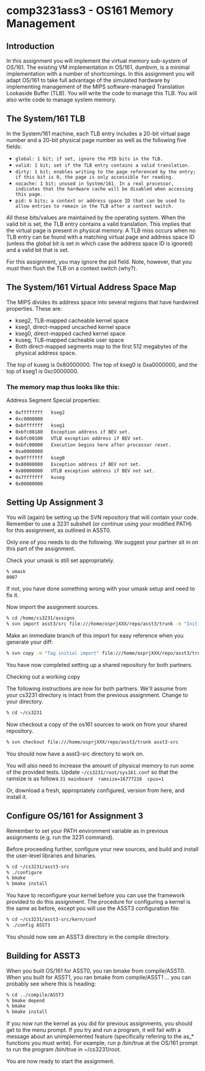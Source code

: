 
# comp3231ass3 - OS161 Memory Management

## Introduction

In this assignment you will implement the virtual memory sub-system of OS/161. The existing VM implementation in OS/161, dumbvm, is a minimal implementation with a number of shortcomings. In this assignment you will adapt OS/161 to take full advantage of the simulated hardware by implementing management of the MIPS software-managed Translation Lookaside Buffer (TLB). You will write the code to manage this TLB. You will also write code to manage system memory.


## The System/161 TLB

In the System/161 machine, each TLB entry includes a 20-bit virtual page number and a 20-bit physical page number as well as the following five fields:
- `global: 1 bit; if set, ignore the PID bits in the TLB.`
- `valid: 1 bit; set if the TLB entry contains a valid translation.`
- `dirty: 1 bit; enables writing to the page referenced by the entry; if this bit is 0, the page is only accessible for reading.`
- `nocache: 1 bit; unused in System/161. In a real processor, indicates that the hardware cache will be disabled when accessing this page.`
- `pid: 6 bits; a context or address space ID that can be used to allow entries to remain in the TLB after a context switch.`

All these bits/values are maintained by the operating system. When the valid bit is set, the TLB entry contains a valid translation. This implies that the virtual page is present in physical memory. A TLB miss occurs when no TLB entry can be found with a matching virtual page and address space ID (unless the global bit is set in which case the address space ID is ignored) and a valid bit that is set.


For this assignment, you may ignore the pid field. Note, however, that you must then flush the TLB on a context switch (why?).

## The System/161 Virtual Address Space Map

The MIPS divides its address space into several regions that have hardwired properties. These are:
- kseg2, TLB-mapped cacheable kernel space
- kseg1, direct-mapped uncached kernel space
- kseg0, direct-mapped cached kernel space
- kuseg, TLB-mapped cacheable user space
- Both direct-mapped segments map to the first 512 megabytes of the physical address space.

The top of kuseg is 0x80000000. The top of kseg0 is 0xa0000000, and the top of kseg1 is 0xc0000000.

### The memory map thus looks like this:
Address	Segment	Special properties:
- `0xffffffff	kseg2`
- `0xc0000000` 
- `0xbfffffff	kseg1`	 
- `0xbfc00180	Exception address if BEV set.`
- `0xbfc00100	UTLB exception address if BEV set.`
- `0xbfc00000	Execution begins here after processor reset.`
- `0xa0000000	 `
- `0x9fffffff	kseg0`	 
- `0x80000080	Exception address if BEV not set.`
- `0x80000000	UTLB exception address if BEV not set.`
- `0x7fffffff	kuseg`	 
- `0x00000000	 `

## Setting Up Assignment 3

You will (again) be setting up the SVN repository that will contain your code. Remember to use a 3231 subshell (or continue using your modified PATH) for this assignment, as outlined in ASST0.

Only one of you needs to do the following. We suggest your partner sit in on this part of the assignment.

Check your umask is still set appropriately.

```sh
% umask
0007
```
  
If not, you have done something wrong with your umask setup and need to fix it.

Now import the assignment sources.

```sh
% cd /home/cs3231/assigns
% svn import asst3/src file:///home/osprjXXX/repo/asst3/trunk -m "Initial import"
```
Make an immediate branch of this import for easy reference when you generate your diff:

```sh
% svn copy -m "Tag initial import" file:///home/osprjXXX/repo/asst3/trunk file:///home/osprjXXX/repo/asst3/initial
```
You have now completed setting up a shared repository for both partners.

Checking out a working copy

The following instructions are now for both partners.
We'll assume from your cs3231 directory is intact from the previous assignment. Change to your directory.

```sh
% cd ~/cs3231
```
Now checkout a copy of the os161 sources to work on from your shared repository.

```sh
% svn checkout file:///home/osprjXXX/repo/asst3/trunk asst3-src
```
You should now have a asst3-src directory to work on.

You will also need to increase the amount of physical memory to run some of the provided tests. Update `~/cs3231/root/sys161.conf` so that the ramsize is as follows
`31	mainboard  ramsize=16777216  cpus=1`

Or, download a fresh, appropriately configured, version from here, and install it.

## Configure OS/161 for Assignment 3

Remember to set your PATH environment variable as in previous assignments (e.g. run the 3231 command).

Before proceeding further, configure your new sources, and build and install the user-level libraries and binaries.

```sh
% cd ~/cs3231/asst3-src
% ./configure
% bmake
% bmake install
```
You have to reconfigure your kernel before you can use the framework provided to do this assignment. The procedure for configuring a kernel is the same as before, except you will use the ASST3 configuration file:

```sh
% cd ~/cs3231/asst3-src/kern/conf	
% ./config ASST3
```
You should now see an ASST3 directory in the compile directory.

## Building for ASST3

When you built OS/161 for ASST0, you ran bmake from compile/ASST0. When you built for ASST1, you ran bmake from compile/ASST1 ... you can probably see where this is heading:

```sh
% cd ../compile/ASST3
% bmake depend
% bmake
% bmake install
```
If you now run the kernel as you did for previous assignments, you should get to the menu prompt. If you try and run a program, it will fail with a message about an unimplemented feature (specifically refering to the as_* functions you must write). For example, run p /bin/true at the OS/161 prompt to run the program /bin/true in ~/cs3231/root.

You are now ready to start the assignment.
